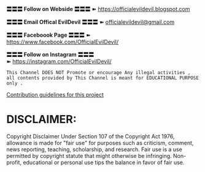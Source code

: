 **〓〓〓 Follow on Webside 〓〓〓**
➽ https://officialevildevil.blogspot.com

**〓〓〓 Email Offical EvilDevil 〓〓〓**
➽ officialevildevil@gmail.com

**〓〓〓 Faceboook Page 〓〓〓**
➽ https://www.facebook.com/OfficialEvilDevil/

**〓〓〓 Follow on Instagram 〓〓〓**	 
➽ https://instagram.com/OfficialEvilDevil/

```
This Channel DOES NOT Promote or encourage Any illegal activities , all contents provided by This Channel is meant for EDUCATIONAL PURPOSE only .  
```
[Contribution guidelines for this project](docs/CONTRIBUTING.md)


# DISCLAIMER:
Copyright Disclaimer Under Section 107 of the Copyright Act 1976, allowance is made for "fair use" for purposes such as criticism, comment, news reporting, teaching, scholarship, and research. Fair use is a use permitted by copyright statute that might otherwise be infringing. Non-profit, educational or personal use tips the balance in favor of fair use.
